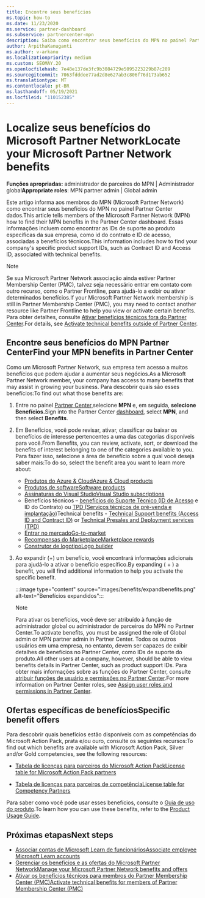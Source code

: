 ```yaml
---
title: Encontre seus benefícios
ms.topic: how-to
ms.date: 11/23/2020
ms.service: partner-dashboard
ms.subservice: partnercenter-mpn
description: Saiba como encontrar seus benefícios do MPN no painel Partner Center dados. Inclui informações sobre como encontrar a ID de acesso e a ID do contrato para obter benefícios técnicos.
author: ArpithaKanuganti
ms.author: v-arkanu
ms.localizationpriority: medium
ms.custom: SEOMAY.20
ms.openlocfilehash: 7e48e137de3fc9b3084729e5095223229b87c289
ms.sourcegitcommit: 7063fdddee77ad2d8e627ab3c806f76d173ab652
ms.translationtype: MT
ms.contentlocale: pt-BR
ms.lasthandoff: 05/19/2021
ms.locfileid: "110152385"
---
```

# <a name="locate-your-microsoft-partner-network-benefits"></a><span data-ttu-id="1e921-104">Localize seus benefícios do Microsoft Partner Network</span><span class="sxs-lookup"><span data-stu-id="1e921-104">Locate your Microsoft Partner Network benefits</span></span> 

<span data-ttu-id="1e921-105">**Funções apropriadas:** administrador de parceiros do MPN | Administrador global</span><span class="sxs-lookup"><span data-stu-id="1e921-105">**Appropriate roles**: MPN partner admin | Global admin</span></span>

<span data-ttu-id="1e921-106">Este artigo informa aos membros do MPN (Microsoft Partner Network) como encontrar seus benefícios do MPN no painel Partner Center dados.</span><span class="sxs-lookup"><span data-stu-id="1e921-106">This article tells members of the Microsoft Partner Network (MPN) how to find their MPN benefits in the Partner Center dashboard.</span></span> <span data-ttu-id="1e921-107">Essas informações incluem como encontrar as IDs de suporte ao produto específicas da sua empresa, como id do contrato e ID de acesso, associadas a benefícios técnicos.</span><span class="sxs-lookup"><span data-stu-id="1e921-107">This information includes how to find your company's specific product support IDs, such as Contract ID and Access ID, associated with technical benefits.</span></span>

>[!NOTE]
> <span data-ttu-id="1e921-108">Se sua Microsoft Partner Network associação ainda estiver Partner Membership Center (PMC), talvez seja necessário entrar em contato com outro recurso, como o Partner Frontline, para ajudá-lo a exibir ou ativar determinados benefícios.</span><span class="sxs-lookup"><span data-stu-id="1e921-108">If your Microsoft Partner Network membership is still in Partner Membership Center (PMC), you may need to contact another resource like Partner Frontline to help you view or activate certain benefits.</span></span> <span data-ttu-id="1e921-109">Para obter detalhes, consulte [Ativar benefícios técnicos fora do Partner Center](partner-membership-center-tech-benefits-activate.md).</span><span class="sxs-lookup"><span data-stu-id="1e921-109">For details, see [Activate technical benefits outside of Partner Center](partner-membership-center-tech-benefits-activate.md).</span></span>

## <a name="find-your-mpn-benefits-in-partner-center"></a><span data-ttu-id="1e921-110">Encontre seus benefícios do MPN Partner Center</span><span class="sxs-lookup"><span data-stu-id="1e921-110">Find your MPN benefits in Partner Center</span></span>

<span data-ttu-id="1e921-111">Como um Microsoft Partner Network, sua empresa tem acesso a muitos benefícios que podem ajudar a aumentar seus negócios.</span><span class="sxs-lookup"><span data-stu-id="1e921-111">As a Microsoft Partner Network member, your company has access to many benefits that may assist in growing your business.</span></span> <span data-ttu-id="1e921-112">Para descobrir quais são esses benefícios:</span><span class="sxs-lookup"><span data-stu-id="1e921-112">To find out what those benefits are:</span></span>

1. <span data-ttu-id="1e921-113">Entre no painel [Partner Center,](https://partner.microsoft.com/dashboard/home)selecione **MPN** e, em seguida, **selecione Benefícios.**</span><span class="sxs-lookup"><span data-stu-id="1e921-113">Sign into the Partner Center [dashboard](https://partner.microsoft.com/dashboard/home), select **MPN**, and then select **Benefits**.</span></span>

2. <span data-ttu-id="1e921-114">Em Benefícios, você pode revisar, ativar, classificar ou baixar os benefícios de interesse pertencentes a uma das categorias disponíveis para você.</span><span class="sxs-lookup"><span data-stu-id="1e921-114">From Benefits, you can review, activate, sort, or download the benefits of interest belonging to one of the categories available to you.</span></span> <span data-ttu-id="1e921-115">Para fazer isso, selecione a área de benefício sobre a qual você deseja saber mais:</span><span class="sxs-lookup"><span data-stu-id="1e921-115">To do so, select the benefit area you want to learn more about:</span></span>

   - [<span data-ttu-id="1e921-116">Produtos do Azure & Cloud</span><span class="sxs-lookup"><span data-stu-id="1e921-116">Azure & Cloud products</span></span>](mpn-benefits-azure-cloud.md)
   - [<span data-ttu-id="1e921-117">Produtos de software</span><span class="sxs-lookup"><span data-stu-id="1e921-117">Software products</span></span>](mpn-benefits-software.md)
   - [<span data-ttu-id="1e921-118">Assinaturas do Visual Studio</span><span class="sxs-lookup"><span data-stu-id="1e921-118">Visual Studio subscriptions</span></span>](mpn-benefits-visual-studio.md)
   - <span data-ttu-id="1e921-119">Benefícios técnicos – [benefícios do Suporte Técnico (ID de Acesso](mpn-benefits-technical-support.md) e ID do Contrato) ou [TPD (Serviços técnicos de pré-venda e implantação)](technical-benefits.md)</span><span class="sxs-lookup"><span data-stu-id="1e921-119">Technical benefits - [Technical Support benefits (Access ID and Contract ID)](mpn-benefits-technical-support.md) or [Technical Presales and Deployment services (TPD)](technical-benefits.md)</span></span>
   - [<span data-ttu-id="1e921-120">Entrar no mercado</span><span class="sxs-lookup"><span data-stu-id="1e921-120">Go-to-market</span></span>](mpn-learn-about-go-to-market-benefits.md)
   - [<span data-ttu-id="1e921-121">Recompensas do Marketplace</span><span class="sxs-lookup"><span data-stu-id="1e921-121">Marketplace rewards</span></span>](marketplace-rewards.md)
   - [<span data-ttu-id="1e921-122">Construtor de logotipo</span><span class="sxs-lookup"><span data-stu-id="1e921-122">Logo builder</span></span>](mpn-logo-builder.md)

3. <span data-ttu-id="1e921-123">Ao expandir (+) um benefício, você encontrará informações adicionais para ajudá-lo a ativar o benefício específico.</span><span class="sxs-lookup"><span data-stu-id="1e921-123">By expanding ( + ) a benefit, you will find additional information to help you activate the specific benefit.</span></span>

   :::image type="content" source="images/benefits/expandbenefits.png" alt-text="Benefícios expandidos":::

   > [!NOTE]
   > <span data-ttu-id="1e921-125">Para ativar os benefícios, você deve ser atribuído à função de administrador global ou administrador de parceiros do MPN no Partner Center.</span><span class="sxs-lookup"><span data-stu-id="1e921-125">To activate benefits, you must be assigned the role of Global admin or MPN partner admin in Partner Center.</span></span> <span data-ttu-id="1e921-126">Todos os outros usuários em uma empresa, no entanto, devem ser capazes de exibir detalhes de benefícios no Partner Center, como IDs de suporte do produto.</span><span class="sxs-lookup"><span data-stu-id="1e921-126">All other users at a company, however, should be able to view benefits details in Partner Center, such as product support IDs.</span></span> <span data-ttu-id="1e921-127">Para obter mais informações sobre as funções do Partner Center, consulte [atribuir funções de usuário e permissões no Partner Center](permissions-overview.md).</span><span class="sxs-lookup"><span data-stu-id="1e921-127">For more information on Partner Center roles, see [Assign user roles and permissions in Partner Center](permissions-overview.md).</span></span>

## <a name="specific-benefit-offers"></a><span data-ttu-id="1e921-128">Ofertas específicas de benefícios</span><span class="sxs-lookup"><span data-stu-id="1e921-128">Specific benefit offers</span></span>

<span data-ttu-id="1e921-129">Para descobrir quais benefícios estão disponíveis com as competências do Microsoft Action Pack, prata e/ou ouro, consulte os seguintes recursos:</span><span class="sxs-lookup"><span data-stu-id="1e921-129">To find out which benefits are available with Microsoft Action Pack, Silver and/or Gold competencies, see the following resources:</span></span>

- [<span data-ttu-id="1e921-130">Tabela de licenças para parceiros do Microsoft Action Pack</span><span class="sxs-lookup"><span data-stu-id="1e921-130">License table for Microsoft Action Pack partners</span></span>](https://assetsprod.microsoft.com/en-us/microsoft-action-pack-license-table.pdf)

- [<span data-ttu-id="1e921-131">Tabela de licenças para parceiros de competência</span><span class="sxs-lookup"><span data-stu-id="1e921-131">License table for Competency Partners</span></span>](https://assetsprod.microsoft.com/mpn-maps-software-iur-competency-license-table.docx)

<span data-ttu-id="1e921-132">Para saber como você pode usar esses benefícios, consulte o [Guia de uso do produto](https://assets.microsoft.com/MPN-MAPS-Product-Usage-Guide.pdf).</span><span class="sxs-lookup"><span data-stu-id="1e921-132">To learn how you can use these benefits,  refer to the [Product Usage Guide](https://assets.microsoft.com/MPN-MAPS-Product-Usage-Guide.pdf).</span></span>

## <a name="next-steps"></a><span data-ttu-id="1e921-133">Próximas etapas</span><span class="sxs-lookup"><span data-stu-id="1e921-133">Next steps</span></span>

- [<span data-ttu-id="1e921-134">Associar contas de Microsoft Learn de funcionários</span><span class="sxs-lookup"><span data-stu-id="1e921-134">Associate employee Microsoft Learn accounts</span></span>](ms-learn-associate.md)
- [<span data-ttu-id="1e921-135">Gerenciar os benefícios e as ofertas do Microsoft Partner Network</span><span class="sxs-lookup"><span data-stu-id="1e921-135">Manage your Microsoft Partner Network benefits and offers</span></span>](manage-your-partner-network-benefits.md)
- [<span data-ttu-id="1e921-136">Ativar os benefícios técnicos para membros do Partner Membership Center (PMC)</span><span class="sxs-lookup"><span data-stu-id="1e921-136">Activate technical benefits for members of Partner Membership Center (PMC)</span></span>](partner-membership-center-tech-benefits-activate.md)

